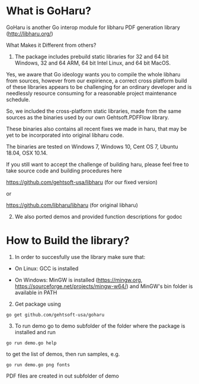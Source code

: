 # What is GoHaru? 

GoHaru is another Go interop module for libharu PDF generation library (http://libharu.org/)

What Makes it Different from others? 

1) The package includes prebuild static libraries for 32 and 64 bit Windows, 32 and 64 ARM, 64 bit Intel Linux, and 64 bit MacOS. 

Yes, we aware that Go ideology wants you to compile the whole libharu from sources, however from our expirience, a correct cross 
platform build of these libraries appears to be challenging for an ordinary developer and is needlessly resource consuming for a reasonable project maintenance schedule. 

So, we included the  cross-platform static libraries, made from the same sources as the binaries used by our own Gehtsoft.PDFFlow library. 

These binaries also contains all recent fixes we made in haru, that may be yet to be incorporated into original libharu code. 

The binaries are tested on Windows 7, Windows 10, Cent OS 7, Ubuntu 18.04, OSX 10.14.

If you still want to accept the challenge of building haru, please feel free to take source code and building procedures here

https://github.com/gehtsoft-usa/libharu (for our fixed version)

or 

https://github.com/libharu/libharu (for original libharu)

2)  We also ported demos and provided function descriptions for godoc 



# How to Build the library?  

1) In order to succesfully use the library make sure that:

- On Linux: GCC is installed 

- On Windows: MinGW is installed (https://mingw.org, https://sourceforge.net/projects/mingw-w64/) and MinGW's bin folder is available in 
PATH

2) Get package using 

`go get github.com/gehtsoft-usa/goharu`

3) To run demo go to demo subfolder of the folder where the package is installed and run

`go run demo.go help`

to get the list of demos, then run samples, e.g. 

`go run demo.go png fonts`

PDF files are created in out subfolder of demo
